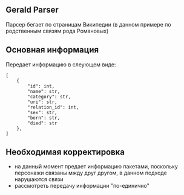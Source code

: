 ## Gerald Parser

Парсер бегает по страницам Википедии (в данном примере по родственным связям рода Романовых)

## Основная информация

Передает информацию в слеующем виде:
```
[
    {
        "id": int,
        "name": str,
        "category": str,
        "uri": str,
        "relation_id": int,
        "sex": str,
        "born": str,
        "died": str
    },
]
```

## Необходимая корректировка

* на данный момент предает информацию пакетами, поскольку персонажи связаны мжду друг другом, в данном подходе нарушаются связи
* рассмотреть передачу информации "по-единично"

